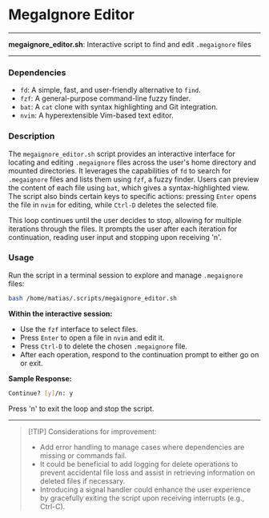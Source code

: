# MegaIgnore Editor

---

**megaignore_editor.sh**: Interactive script to find and edit `.megaignore` files

---

### Dependencies

- `fd`: A simple, fast, and user-friendly alternative to `find`.
- `fzf`: A general-purpose command-line fuzzy finder.
- `bat`: A `cat` clone with syntax highlighting and Git integration.
- `nvim`: A hyperextensible Vim-based text editor.
  
### Description

The `megaignore_editor.sh` script provides an interactive interface for locating and editing `.megaignore` files across the user's home directory and mounted directories. It leverages the capabilities of `fd` to search for `.megaignore` files and lists them using `fzf`, a fuzzy finder. Users can preview the content of each file using `bat`, which gives a syntax-highlighted view. The script also binds certain keys to specific actions: pressing `Enter` opens the file in `nvim` for editing, while `Ctrl-D` deletes the selected file. 

This loop continues until the user decides to stop, allowing for multiple iterations through the files. It prompts the user after each iteration for continuation, reading user input and stopping upon receiving 'n'.

### Usage

Run the script in a terminal session to explore and manage `.megaignore` files:

```sh
bash /home/matias/.scripts/megaignore_editor.sh
```

**Within the interactive session:**

- Use the `fzf` interface to select files.
- Press `Enter` to open a file in `nvim` and edit it.
- Press `Ctrl-D` to delete the chosen `.megaignore` file.
- After each operation, respond to the continuation prompt to either go on or exit.

**Sample Response:**

```sh
Continue? [y]/n: y
```

Press 'n' to exit the loop and stop the script.

---

> [!TIP] Considerations for improvement:
> 
> - Add error handling to manage cases where dependencies are missing or commands fail.
> - It could be beneficial to add logging for delete operations to prevent accidental file loss and assist in retrieving information on deleted files if necessary.
> - Introducing a signal handler could enhance the user experience by gracefully exiting the script upon receiving interrupts (e.g., Ctrl-C).